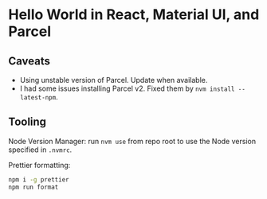 # Hello World in React, Material UI, and Parcel

## Caveats

- Using unstable version of Parcel. Update when available.
- I had some issues installing Parcel v2. Fixed them by `nvm install --latest-npm`.

## Tooling

Node Version Manager: run `nvm use` from repo root to use the Node version specified in `.nvmrc`.

Prettier formatting:

```bash
npm i -g prettier
npm run format
```
